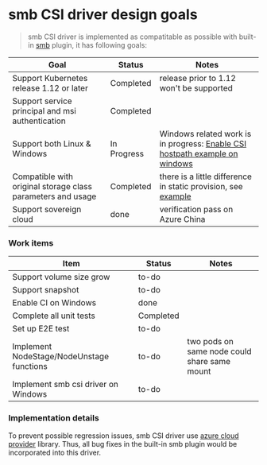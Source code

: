# smb CSI driver design goals
 > smb CSI driver is implemented as compatitable as possible with built-in [smb](https://kubernetes.io/docs/concepts/storage/volumes/#smb) plugin, it has following goals:

Goal | Status | Notes
--- | --- | --- |
Support Kubernetes release 1.12 or later | Completed| release prior to 1.12 won't be supported |
Support service principal and msi authentication | Completed |  |
Support both Linux & Windows | In Progress | Windows related work is in progress: [Enable CSI hostpath example on windows](https://github.com/kubernetes-csi/drivers/issues/79) |
Compatible with original storage class parameters and usage| Completed | there is a little difference in static provision, see [example](../deploy/example/pv-smb-csi.yaml) |
Support sovereign cloud| done | verification pass on Azure China |

### Work items
Item | Status | Notes
--- | --- | --- |
Support volume size grow | to-do |  |
Support snapshot | to-do |  |
Enable CI on Windows | done |  |
Complete all unit tests | Completed |  |
Set up E2E test | to-do |  |
Implement NodeStage/NodeUnstage functions | to-do | two pods on same node could share same mount |
Implement smb csi driver on Windows | to-do |  |

### Implementation details
To prevent possible regression issues, smb CSI driver use [azure cloud provider](https://github.com/kubernetes/kubernetes/tree/v1.13.0/pkg/cloudprovider/providers/azure) library. Thus, all bug fixes in the built-in smb plugin would be incorporated into this driver.
